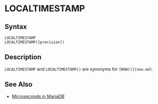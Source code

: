 
# LOCALTIMESTAMP

## Syntax


```
LOCALTIMESTAMP
LOCALTIMESTAMP([precision])
```

## Description


`LOCALTIMESTAMP` and `LOCALTIMESTAMP()` are synonyms for `[NOW()](now.md)`.


## See Also


* [Microseconds in MariaDB](microseconds-in-mariadb.md)

